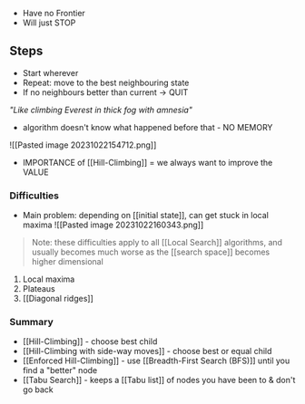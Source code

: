- Have no Frontier
- Will just STOP

## Steps
- Start wherever
- Repeat: move to the best neighbouring state
- If no neighbours better than current → QUIT


*"Like climbing Everest in thick fog with amnesia"*
- algorithm doesn't know what happened before that - NO MEMORY

![[Pasted image 20231022154712.png]]
- IMPORTANCE of [[Hill-Climbing]] = we always want to improve the VALUE

### Difficulties
- Main problem: depending on [[initial state]], can get stuck in local maxima
![[Pasted image 20231022160343.png]]
> Note: these difficulties apply to all [[Local Search]] algorithms, and usually becomes much worse as the [[search space]] becomes higher dimensional
1. Local maxima
2. Plateaus
3. [[Diagonal ridges]]

### Summary
- [[Hill-Climbing]] - choose best child
- [[Hill-Climbing with side-way moves]] - choose best or equal child
- [[Enforced Hill-Climbing]] - use [[Breadth-First Search (BFS)]] until you find a "better" node
- [[Tabu Search]] - keeps a [[Tabu list]] of nodes you have been to & don't go back